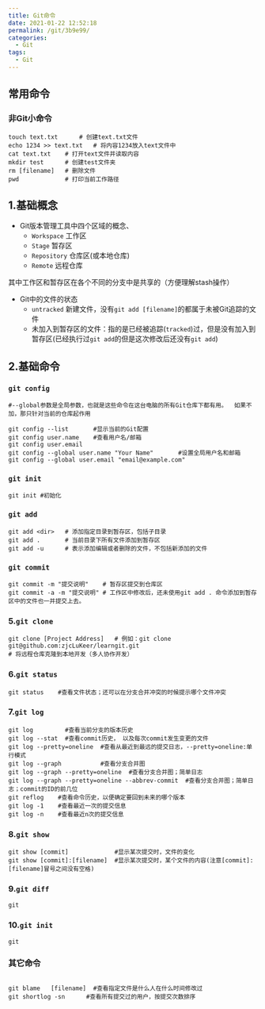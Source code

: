 ```yaml
---
title: Git命令
date: 2021-01-22 12:52:18
permalink: /git/3b9e99/
categories:
  - Git
tags: 
  - Git
---
```






## 常用命令

### 非Git小命令

```shell
touch text.txt		# 创建text.txt文件
echo 1234 >> text.txt	# 将内容1234放入text文件中
cat text.txt	# 打开text文件并读取内容
mkdir test		# 创建test文件夹
rm [filename]	# 删除文件
pwd				# 打印当前工作路径
```













## 1.基础概念

- Git版本管理工具中四个区域的概念、
  + `Workspace`	工作区
  + `Stage`   暂存区
  + `Repository`   仓库区(或本地仓库)
  + `Remote`  远程仓库
  

其中工作区和暂存区在各个不同的分支中是共享的（方便理解stash操作）

- Git中的文件的状态
  - `untracked`  新建文件，没有`git add [filename]`的都属于未被Git追踪的文件
  - 未加入到暂存区的文件：指的是已经被追踪(`tracked`)过，但是没有加入到暂存区(已经执行过`git add`的但是这次修改后还没有`git add`)


## 2.基础命令

### `git config`
```shell
#--global参数是全局参数，也就是这些命令在这台电脑的所有Git仓库下都有用。  如果不加，那只针对当前的仓库起作用

git config --list		#显示当前的Git配置
git config user.name 	#查看用户名/邮箱
git config user.email 
git config --global user.name "Your Name"		#设置全局用户名和邮箱
git config --global user.email "email@example.com"
```

### `git init`
```shell
git init #初始化
```

### `git add`
```shell
git add <dir>   # 添加指定目录到暂存区，包括子目录
git add .       # 当前目录下所有文件添加到暂存区
git add -u      # 表示添加编辑或者删除的文件，不包括新添加的文件
```

### `git commit`
```shell
git commit -m "提交说明"    # 暂存区提交到仓库区
git commit -a -m "提交说明" # 工作区中修改后，还未使用git add . 命令添加到暂存区中的文件也一并提交上去。
```

### 5.`git clone`
```shell
git clone [Project Address]   # 例如：git clone git@github.com:zjcLuKeer/learngit.git
# 将远程仓库克隆到本地开发（多人协作开发）
```

### 6.`git status`
```shell
git status    #查看文件状态；还可以在分支合并冲突的时候提示哪个文件冲突
```

### 7.`git log`
```shell
git log         #查看当前分支的版本历史
git log --stat  #查看commit历史， 以及每次commit发生变更的文件
git log --pretty=oneline  #查看从最近到最远的提交日志，--pretty=oneline:单行模式
git log --graph           #查看分支合并图
git log --graph --pretty=oneline  #查看分支合并图；简单日志
git log --graph --pretty=oneline --abbrev-commit  #查看分支合并图；简单日志；commit的ID的前几位
git reflog    #查看命令历史，以便确定要回到未来的哪个版本
git log -1    #查看最近一次的提交信息
git log -n    #查看最近n次的提交信息
```

### 8.`git show`
```shell
git show [commit]             #显示某次提交时，文件的变化
git show [commit]:[filename]  #显示某次提交时，某个文件的内容(注意[commit]:[filename]冒号之间没有空格)
```

### 9.`git diff`
```shell
git 
```

### 10.`git init`
```shell
git 
```


### 其它命令
```shell

git blame	[filename]  #查看指定文件是什么人在什么时间修改过
git shortlog -sn      #查看所有提交过的用户，按提交次数排序
```


<!-- https://blog.csdn.net/qq_38111015/article/details/84885809 -->
<!-- http://www.360doc.com/content/22/0307/11/26794451_1020445861.shtml -->